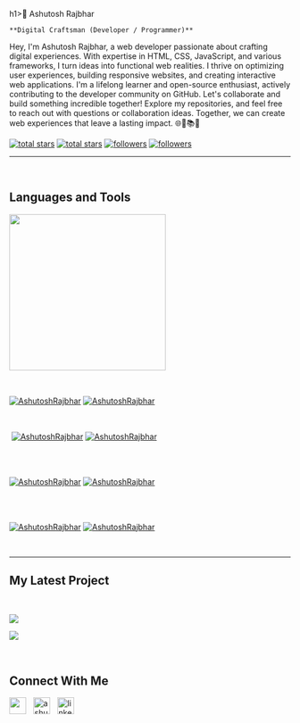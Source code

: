 h1>👋  Ashutosh Rajbhar</h1>
<br /> 

                    
`**Digital Craftsman (Developer / Programmer)**`

                    

<p align="left">Hey, I'm Ashutosh Rajbhar, a web developer passionate about crafting digital experiences. With expertise in HTML, CSS, JavaScript, and various frameworks, I turn ideas into functional web realities. I thrive on optimizing user experiences, building responsive websites, and creating interactive web applications. I'm a lifelong learner and open-source enthusiast, actively contributing to the developer community on GitHub. Let's collaborate and build something incredible together! Explore my repositories, and feel free to reach out with questions or collaboration ideas. Together, we can create web experiences that leave a lasting impact. 🌐🚀📚🌟</p>
<p align="left"> 
  <a href="https://github.com/AshutoshRajbhar?tab=repositories&sort=stargazers#gh-light-mode-only">
    <img alt="total stars" title="Total stars on GitHub" src="https://custom-icon-badges.demolab.com/github/stars/AshutoshRajbhar?color=3ea97d&style=for-the-badge&labelColor=40b682&logo=star#gh-light-mode-only"/></a>
  
  <a href="https://github.com/AshutoshRajbhar?tab=repositories&sort=stargazers#gh-dark-mode-only">
    <img alt="total stars" title="Total stars on GitHub" src="https://custom-icon-badges.demolab.com/github/stars/AshutoshRajbhar?color=655489&style=for-the-badge&labelColor=c691e9&logo=star#gh-dark-mode-only"/></a>
  
  <a href="https://github.com/AshutoshRajbhar?tab=followers#gh-light-mode-only">
    <img alt="followers" title="Follow me on Github" src="https://custom-icon-badges.demolab.com/github/followers/AshutoshRajbhar?color=2c4954&labelColor=2c3e50&style=for-the-badge&logo=person-add&label=Follow&logoColor=white#gh-light-mode-only"/></a>
    
  <a href="https://github.com/AshutoshRajbhar?tab=followers#gh-dark-mode-only">
    <img alt="followers" title="Follow me on Github" src="https://custom-icon-badges.demolab.com/github/followers/AshutoshRajbhar?color=dacc84&labelColor=f9e692&style=for-the-badge&logo=person-add&label=Follow&logoColor=white#gh-dark-mode-only"/></a>
</p>

---
<br />

                    

<h2>Languages and Tools</h2> 
<p align="left">
<img width="280px"  src="https://skillicons.dev/icons?i=HTML,CSS,JavaScript,ReactJs,Wordpress,Shopify,Figma,&perline=9"  />
</p>
<br />

                    

<p><a href="https://github.com/AshutoshRajbhar#gh-dark-mode-only" target="_blank"><img align="center" src="https://github-readme-stats.vercel.app/api/top-langs/?username=AshutoshRajbhar&langs_count=6&show_icon=true&layout=compact&theme=nightowl#gh-dark-mode-only" alt="AshutoshRajbhar" /></a>
  <a href="https://github.com/AshutoshRajbhar#gh-light-mode-only" target="_blank"><img align="center" src="https://github-readme-stats.vercel.app/api/top-langs/?username=AshutoshRajbhar&langs_count=6&show_icon=true&layout=compact&theme=vue#gh-light-mode-only" alt="AshutoshRajbhar" /></a>
</p>

<br />

<p>&nbsp;<a href="https://github.com/AshutoshRajbhar#gh-dark-mode-only" target="_blank"><img align="center" src="https://github-readme-stats.vercel.app/api?username=AshutoshRajbhar&count_private=true&show_icons=true&theme=nightowl#gh-dark-mode-only" alt="AshutoshRajbhar" /></a>
<a href="https://github.com/AshutoshRajbhar#gh-light-mode-only" target="_blank"><img align="center" src="https://github-readme-stats.vercel.app/api?username=AshutoshRajbhar&count_private=true&show_icons=true&theme=vue#gh-light-mode-only" alt="AshutoshRajbhar" /></a>
</p> 
<br>
<br />

<p><a href="https://github.com/AshutoshRajbhar#gh-dark-mode-only" target="_blank"><img align="center" src="https://streak-stats.demolab.com?user=AshutoshRajbhar&theme=nightowl#gh-dark-mode-only" alt="AshutoshRajbhar"/></a>
<a href="https://github.com/AshutoshRajbhar#gh-light-mode-only" target="_blank"><img align="center" src="https://streak-stats.demolab.com?user=AshutoshRajbhar&theme=vue#gh-light-mode-only" alt="AshutoshRajbhar"/></a></p>
<br/>
<br />

<p><a href="https://github.com/AshutoshRajbhar#gh-dark-mode-only" target="_blank"><img align="center" src="https://github-readme-activity-graph.cyclic.app/graph?username=AshutoshRajbhar&theme=nightowl#gh-dark-mode-only" alt="AshutoshRajbhar" /></a>
<a href="https://github.com/AshutoshRajbhar#gh-light-mode-only" target="_blank"><img align="center" src="https://github-readme-activity-graph.cyclic.app/graph?username=AshutoshRajbhar&theme=vue#gh-light-mode-only" alt="AshutoshRajbhar" /></a></p>
<br/>

---


                    

<h2>My Latest Project</h2> 
<br />
<p><a href="https://github.com/AshutoshRajbhar/#gh-dark-mode-only" target="_blank"><img align="center" src="https://github-readme-stats.vercel.app/api/pin/?username=AshutoshRajbhar&repo=&theme=nightowl&show_owner=true#gh-dark-mode-only"/></a></p>
<p><a href="https://github.com/AshutoshRajbhar/#gh-light-mode-only" target="_blank"><img align="center" src="https://github-readme-stats.vercel.app/api/pin/?username=AshutoshRajbhar&repo=&theme=vue&show_owner=true#gh-light-mode-only"/></a></p>
<br />


                    

<h2>Connect With Me</h2> 
<p align="left">
<a href="https://twitter.com/" target="_blank"><img align="left" width="30px" style="padding-right:10px;" src="https://raw.githubusercontent.com/rahuldkjain/github-profile-readme-generator/master/src/images/icons/Social/twitter.svg" alt="" /></a>
<a href="https://instagram.com/ashutoshrajbhar__aksr" target="_blank"><img align="left" width="30px" style="padding-right:10px" src="https://raw.githubusercontent.com/rahuldkjain/github-profile-readme-generator/master/src/images/icons/Social/instagram.svg" alt="ashutoshrajbhar__aksr" /></a>
<a href="ashutosh-rajbhar" target="_blank"><img align="left" alt="linkedin" width="30px" style="padding-right: 10px;" src="https://cdn.jsdelivr.net/gh/devicons/devicon/icons/linkedin/linkedin-original.svg" /></a>
</p>
